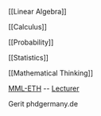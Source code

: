 
[[Linear Algebra]] 

[[Calculus]]

[[Probability]]

[[Statistics]]

[[Mathematical Thinking]]

[MML-ETH](https://youtube.com/playlist?list=PLiud-28tsatL0MbfJFQQS7MYkrFrujCYp&si=uytY3jbo6A7tH07P)  -- [Lecturer](https://people.math.ethz.ch/~abandeira/) 


Gerit
phdgermany.de



